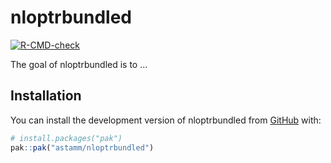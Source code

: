 
<!-- README.md is generated from README.Rmd. Please edit that file -->

# nloptrbundled

<!-- badges: start -->

[![R-CMD-check](https://github.com/astamm/nloptrbundled/actions/workflows/R-CMD-check.yaml/badge.svg)](https://github.com/astamm/nloptrbundled/actions/workflows/R-CMD-check.yaml)
<!-- badges: end -->

The goal of nloptrbundled is to …

## Installation

You can install the development version of nloptrbundled from
[GitHub](https://github.com/) with:

``` r
# install.packages("pak")
pak::pak("astamm/nloptrbundled")
```
